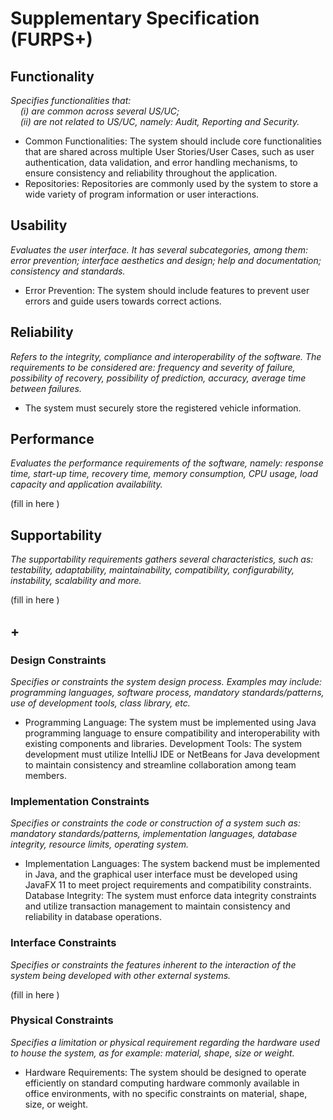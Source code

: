 # Supplementary Specification (FURPS+)

## Functionality

_Specifies functionalities that:  
&nbsp; &nbsp; (i) are common across several US/UC;  
&nbsp; &nbsp; (ii) are not related to US/UC, namely: Audit, Reporting and Security._

- Common Functionalities: The system should include core functionalities that are shared across multiple User Stories/User Cases, such as user authentication, data validation, and error handling mechanisms, to ensure consistency and reliability throughout the application.
- Repositories: Repositories are commonly used by the system to store a wide variety of program information or user interactions.

## Usability

_Evaluates the user interface. It has several subcategories,
among them: error prevention; interface aesthetics and design; help and
documentation; consistency and standards._

- Error Prevention: The system should include features to prevent user errors and guide users towards correct actions.

## Reliability

_Refers to the integrity, compliance and interoperability of the software. The requirements to be considered are: frequency and severity of failure, possibility of recovery, possibility of prediction, accuracy, average time between failures._

- The system must securely store the registered vehicle information.

## Performance

_Evaluates the performance requirements of the software, namely: response time, start-up time, recovery time, memory consumption, CPU usage, load capacity and application availability._

(fill in here )

## Supportability

_The supportability requirements gathers several characteristics, such as:
testability, adaptability, maintainability, compatibility,
configurability, instability, scalability and more._

(fill in here )

## +

### Design Constraints

_Specifies or constraints the system design process. Examples may include: programming languages, software process, mandatory standards/patterns, use of development tools, class library, etc._

- Programming Language: The system must be implemented using Java programming language to ensure compatibility and interoperability with existing components and libraries. Development Tools: The system development must utilize IntelliJ IDE or NetBeans for Java development to maintain consistency and streamline collaboration among team members.

### Implementation Constraints

_Specifies or constraints the code or construction of a system such as: mandatory standards/patterns, implementation languages,
database integrity, resource limits, operating system._

- Implementation Languages: The system backend must be implemented in Java, and the graphical user interface must be developed using JavaFX 11 to meet project requirements and compatibility constraints. Database Integrity: The system must enforce data integrity constraints and utilize transaction management to maintain consistency and reliability in database operations.

### Interface Constraints

_Specifies or constraints the features inherent to the interaction of the
system being developed with other external systems._

(fill in here )

### Physical Constraints

_Specifies a limitation or physical requirement regarding the hardware used to house the system, as for example: material, shape, size or weight._

- Hardware Requirements: The system should be designed to operate efficiently on standard computing hardware commonly available in office environments, with no specific constraints on material, shape, size, or weight.
